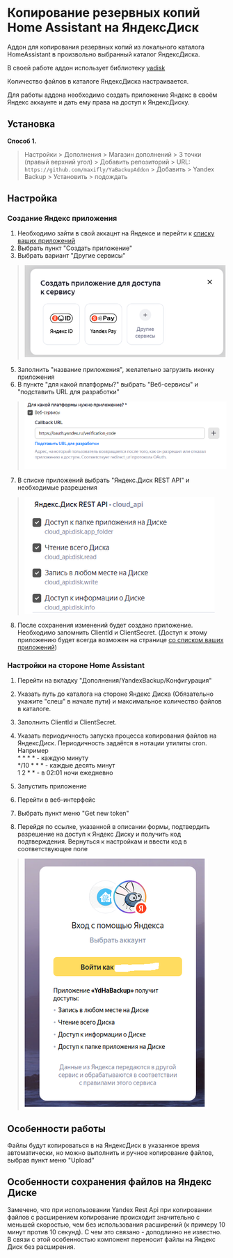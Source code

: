 # Копирование резервных копий Home Assistant на ЯндексДиск

Аддон для копирования резервных копий из локального каталога HomeAssistant в произвольно выбранный каталог ЯндексДиска.

В своей работе аддон использует библиотеку [yadisk](https://github.com/ivknv/yadisk)

Количество файлов в каталоге ЯндексДиска настраивается.

Для работы аддона необходимо создать приложение Яндекс в своём Яндекс аккаунте и дать ему права на доступ к ЯндексДиску.


## Установка


**Способ 1.** 

> Настройки > Дополнения > Магазин дополнений > 3 точки (правый верхний угол) > Добавить репозиторий > URL: `https://github.com/maxifly/YaBackupAddon` > Добавить > Yandex Backup > Установить > подождать

## Настройка

### Создание Яндекс приложения

1. Необходимо зайти в свой аккацнт на Яндексе и перейти к [списку ваших приложений](https://oauth.yandex.ru/)
2. Выбрать пункт "Создать приложение"
3. Выбрать вариант "Другие сервисы" 

> ![](doc_screens/app_create_step1.png)

5. Заполнить "название приложения", желательно загрузить иконку приложения
6. В пункте "для какой платформы?" выбрать "Веб-сервисы" и "подставить URL для разработки"
 
> ![](doc_screens/app_create_step2.png)

7. В списке приложений выбрать "Яндекс.Диск REST API" и необходимые разрешения 

> ![](doc_screens/app_create_step3.png)

8. После сохранения изменений будет создано приложение. Необходимо запомнить ClientId и ClientSecret. (Доступ к этому приложению будет всегда возможен на странице [со списком ваших приложений](https://oauth.yandex.ru/))

### Настройки на стороне Home Assistant
1. Перейти на вкладку "Дополнения/YandexBackup/Конфигурация"
2. Указать путь до каталога на стороне Яндекс Диска (Обязательно укажите "слеш" в начале пути) и максимальное количество файлов в каталоге.
3. Заполнить ClientId и ClientSecret.
4. Указать периодичность запуска процесса копирования файлов на ЯндексДиск. Периодичность задаётся в нотации утилиты cron. 
Например  
\* \* \* \* - каждую минуту  
\*/10 \* \* \* - каждые десять минут  
1 2 \* \* - в 02:01 ночи ежедневно
 
4. Запустить приложение
5. Перейти в веб-интерфейс
6. Выбрать пункт меню "Get new token" 
7. Перейдя по ссылке, указанной в описании формы, подтвердить разрешение на доступ к Яндекс Диску и получить код подтверждения. Вернуться к настройкам и ввести код в соответствующее поле

> ![](doc_screens/ha_create_step2.png)

## Особенности работы
Файлы будут копироваться в на ЯндексДиск в указанное время автоматически, но можно выполнить и ручное копирование файлов, 
выбрав пункт меню  "Upload"

## Особенности сохранения файлов на Яндекс Диске
Замечено, что при использовании Yandex Rest Api при копировании файлов с расширением копирование происходит значительно с меньшей скоростью, чем без использования расширений (к примеру 10 минут против 10 секунд). 
С чем это связано - доподлинно не известно. В связи с этой особенностью компонент переносит файлы на Яндекс Диск без расширения.